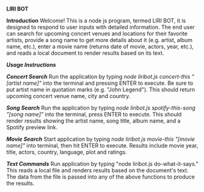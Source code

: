 **LIRI BOT**

**Introduction**
Welcome! This is a node js program, termed LIRI BOT, it is designed to respond to user inputs with detailed information. The end user can search for upcoming concert venues and locations for their favorite artists, provide a song name to get more details about it (e.g. artist, album name, etc.), enter a movie name (returns date of movie, actors, year, etc.), and reads a local document to render results based on its text.


***Usage Instructions***

***Concert Search***
Run the application by typing *node liribot.js concert-this "[artist name]"* into the terminal and pressing ENTER to execute. Be sure to put artist name in quotation marks (e.g. "John Legend"). This should return upcoming concert venue name, city and country.

***Song Search***
Run the application by typing *node liribot.js spotify-this-song "[song name]"* into the terminal, press ENTER to execute. This should render results showing the artist name, song title, album name, and a Spotify preview link.

***Movie Search***
Start application by typing *node liribot.js movie-this "[movie name]"* into terminal, then hit ENTER to execute. Results include movie year, title, actors, country, language, plot and ratings.

***Text Commands***
Run application by typing "node liribot.js do-what-it-says." This reads a local file and renders results based on the document's text. The data from the file is passed into any of the above functions to produce the results. 

